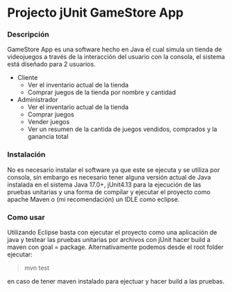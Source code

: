 # Projecto jUnit GameStore App

### Descripción
GameStore App es una software hecho en Java el cual simula un tienda de videojuegos a través de la interacción del usuario con la consola, el sistema está diseñado para 2 usuarios.

* Cliente
  * Ver el inventario actual de la tienda
  * Comprar juegos de la tienda por nombre y cantidad
* Administrador
    * Ver el inventario actual de la tienda
    * Comprar juegos
    * Vender juegos
    * Ver un resumen de la cantida de juegos vendidos, comprados y la ganancia total

### Instalación

No es necesario instalar el software ya que este se ejecuta y se utiliza por consola, sin embargo es necesario tener alguna versión actual de Java instalada en el sistema Java 17.0+, jUnit4.13 para la ejecución de las pruebas unitarias y una forma de compilar y ejecutar el proyecto como apache Maven o (mi recomendación) un IDLE como eclipse.

### Como usar

Utilizando Eclipse basta con ejecutar el proyecto como una aplicación de java y testear las pruebas unitarias por archivos con jUnit hacer build a maven con goal = package.
Alternativamente podemos desde el root folder ejecutar:

>mvn test

en caso de tener maven instalado para ejectuar y hacer build a las pruebas.
